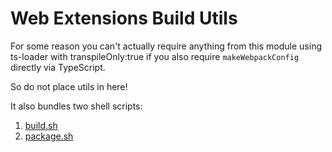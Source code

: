 # Web Extensions Build Utils

For some reason you can't actually require anything from this module
using ts-loader with transpileOnly:true if you also require `makeWebpackConfig`
directly via TypeScript.

So do not place utils in here!

It also bundles two shell scripts:

1. [build.sh](./scripts/build.sh)
2. [package.sh](./scripts/package.sh)
